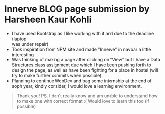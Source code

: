 # Innerve BLOG page submission by Harsheen Kaur Kohli
* I have used Bootstrap as I like working with it and due to the deadline (laptop   
    was under repair)
* Took inspiration from NPM site and made "Innerve" in navbar a little interesting
* Was thinking of making a page after clicking on "View" but I have a Data Structures class
    assignment due which I have been pushing forth to design the page, as well as have been fighting for a place in hostel (will try to make further commits when possible).
* Planning to continue WebDev and bag some internship at the end of soph year, kindly consider, I 
    would love a learning environment.

> Thank you!
> PS. I don't really know and am unable to understand how to make one with correct format :(
  Would love to learn this too (if possible)
